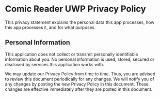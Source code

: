# Comic Reader UWP Privacy Policy
This privacy statement explains the personal data this app processes, how this app processes it, and for what purposes.

## Personal Information
This application does not collect or transmit personally identifiable information about you. No personal information is used, stored, secured or disclosed by services this application works with.

We may update our Privacy Policy from time to time. Thus, you are advised to review this document periodically for any changes. We will notify you of any changes by posting the new Privacy Policy in this document. These changes are effective immediately after they are posted in this document.

